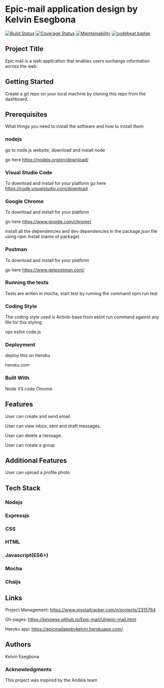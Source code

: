 # Epic-mail application design by Kelvin Esegbona

[![Build Status](https://travis-ci.org/kevoese/Epic-mail.svg?branch=develop)](https://travis-ci.org/kevoese/Epic-mail)
[![Coverage Status](https://coveralls.io/repos/github/kevoese/Epic-mail/badge.svg?branch=develop)](https://coveralls.io/github/kevoese/Epic-mail?branch=develop)
[![Maintainability](https://api.codeclimate.com/v1/badges/80a06347aba1ea7aee42/maintainability)](https://codeclimate.com/github/kevoese/Epic-mail/maintainability)
[![codebeat badge](https://codebeat.co/badges/1345aa58-b2cd-4d6b-9df8-bedaad34edc4)](https://codebeat.co/projects/github-com-kevoese-epic-mail-develop)


## Project Title
Epic mail is a web application that enables users exchange information across the web.

## Getting Started
Create a git repo on your local machine by cloning this repo from the dashboard.

## Prerequisites
What things you need to install the software and how to install them

### nodejs
go to node.js website, download and install node

go here https://nodejs.org/en/download/

### Visual Studio Code

To download and install for your platform
go here https://code.visualstudio.com/download


### Google Chrome
To download and install for your platform

go here https://www.google.com/chrome/

install all the dependencies and dev dependencies in the package.json file using npm install (name of package)

### Postman
To download and install for your platform

go here https://www.getpostman.com/

### Running the tests
Tests are writen in mocha, start test by running the command
npm run test

### Coding Style
The coding style used is Airbnb-base from eslint run command against any file for this styling

npx eslint code.js

### Deployment
deploy this on Heroku

heroku.com

### Built With

Node VS code Chrome

## Features
User can create and send email.

User can view inbox, sent and draft messages.

User can delete a message.

User can create a group

## Additional Features
User can upload a profile photo

## Tech Stack
### Nodejs

### Expressjs

### CSS

### HTML

### Javascript(ES6+)

### Mocha

### Chaijs

## Links
Project Management: https://www.pivotaltracker.com/n/projects/2315764

Gh-pages: https://kevoese.github.io/Epic-mail/UI/epic-mail.html

Heroku app: https://epicmailappbykelvin.herokuapp.com/


## Authors
Kelvin Esegbona

### Acknowledgments
This project was inspired by the Andela team
